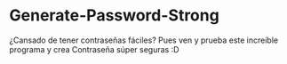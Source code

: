 # Generate-Password-Strong
¿Cansado de tener contraseñas fáciles?
Pues ven y prueba este increíble programa y crea 
Contraseña súper seguras :D
